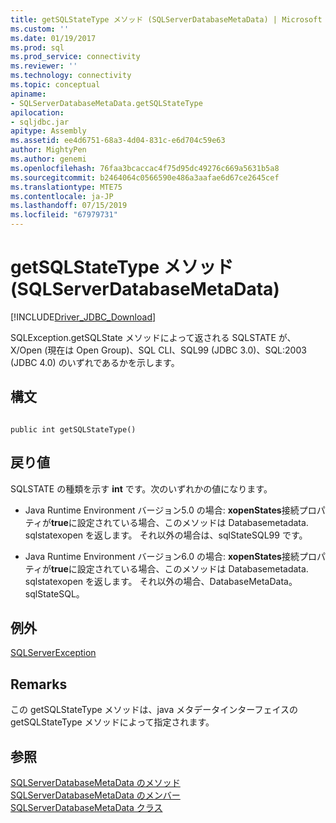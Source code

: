 ```yaml
---
title: getSQLStateType メソッド (SQLServerDatabaseMetaData) | Microsoft Docs
ms.custom: ''
ms.date: 01/19/2017
ms.prod: sql
ms.prod_service: connectivity
ms.reviewer: ''
ms.technology: connectivity
ms.topic: conceptual
apiname:
- SQLServerDatabaseMetaData.getSQLStateType
apilocation:
- sqljdbc.jar
apitype: Assembly
ms.assetid: ee4d6751-68a3-4d04-831c-e6d704c59e63
author: MightyPen
ms.author: genemi
ms.openlocfilehash: 76faa3bcaccac4f75d95dc49276c669a5631b5a8
ms.sourcegitcommit: b2464064c0566590e486a3aafae6d67ce2645cef
ms.translationtype: MTE75
ms.contentlocale: ja-JP
ms.lasthandoff: 07/15/2019
ms.locfileid: "67979731"
---
```

# <a name="getsqlstatetype-method-sqlserverdatabasemetadata"></a>getSQLStateType メソッド (SQLServerDatabaseMetaData)
[!INCLUDE[Driver_JDBC_Download](../../../includes/driver_jdbc_download.md)]

  SQLException.getSQLState メソッドによって返される SQLSTATE が、X/Open (現在は Open Group)、SQL CLI、SQL99 (JDBC 3.0)、SQL:2003 (JDBC 4.0) のいずれであるかを示します。  
  
## <a name="syntax"></a>構文  
  
```  
  
public int getSQLStateType()  
```  
  
## <a name="return-value"></a>戻り値  
 SQLSTATE の種類を示す **int** です。次のいずれかの値になります。  
  
-   Java Runtime Environment バージョン5.0 の場合: **xopenStates**接続プロパティが**true**に設定されている場合、このメソッドは Databasemetadata. sqlstatexopen を返します。 それ以外の場合は、sqlStateSQL99 です。  
  
-   Java Runtime Environment バージョン6.0 の場合: **xopenStates**接続プロパティが**true**に設定されている場合、このメソッドは Databasemetadata. sqlstatexopen を返します。 それ以外の場合、DatabaseMetaData。 sqlStateSQL。  
  
## <a name="exceptions"></a>例外  
 [SQLServerException](../../../connect/jdbc/reference/sqlserverexception-class.md)  
  
## <a name="remarks"></a>Remarks  
 この getSQLStateType メソッドは、java メタデータインターフェイスの getSQLStateType メソッドによって指定されます。  
  
## <a name="see-also"></a>参照  
 [SQLServerDatabaseMetaData のメソッド](../../../connect/jdbc/reference/sqlserverdatabasemetadata-methods.md)   
 [SQLServerDatabaseMetaData のメンバー](../../../connect/jdbc/reference/sqlserverdatabasemetadata-members.md)   
 [SQLServerDatabaseMetaData クラス](../../../connect/jdbc/reference/sqlserverdatabasemetadata-class.md)  
  
  
